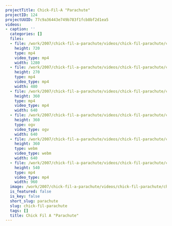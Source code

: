 ```yaml
---
projectTitle: Chick-Fil-A "Parachute"
projectID: 124
projectUUID: 77c9a36443e749b783f1fcb8bf2d1ea5
videos:
- caption: ''
  categories: []
  files:
  - file: /work/2007/chick-fil-a-parachute/videos/chick-fil-parachute/chick-fil-a-parachute-1280x720.mp4
    height: 720
    type: mp4
    video_type: mp4
    width: 1280
  - file: /work/2007/chick-fil-a-parachute/videos/chick-fil-parachute/chick-fil-a-parachute-480x270.mp4
    height: 270
    type: mp4
    video_type: mp4
    width: 480
  - file: /work/2007/chick-fil-a-parachute/videos/chick-fil-parachute/chick-fil-a-parachute-640x360.mp4
    height: 360
    type: mp4
    video_type: mp4
    width: 640
  - file: /work/2007/chick-fil-a-parachute/videos/chick-fil-parachute/chick-fil-a-parachute-640x360.ogv
    height: 360
    type: ogv
    video_type: ogv
    width: 640
  - file: /work/2007/chick-fil-a-parachute/videos/chick-fil-parachute/chick-fil-a-parachute-640x360.webm
    height: 360
    type: webm
    video_type: webm
    width: 640
  - file: /work/2007/chick-fil-a-parachute/videos/chick-fil-parachute/chick-fil-a-parachute-960x540.mp4
    height: 540
    type: mp4
    video_type: mp4
    width: 960
  image: /work/2007/chick-fil-a-parachute/videos/chick-fil-parachute/chick-fil-a-parachute.04.jpg
  is_featured: false
  is_key: false
  short_slug: parachute
  slug: chick-fil-parachute
  tags: []
  title: Chick Fil A "Parachute"
---
```

